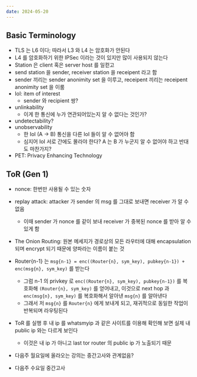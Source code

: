 ```yaml
---
date: 2024-05-20
---
```


## Basic Terminology

- TLS 는 L6 이다; 따라서 L3 와 L4 는 암호화가 안된다
- L4 를 암호화하기 위한 IPSec 이라는 것이 있지만 많이 사용되지 않는다
- Station 은 client 혹은 server host 를 일컫고
- send station 을 sender, receiver station 을 receipent 라고 함
- sender 끼리는 sender anonimity set 을 이루고, receipent 끼리는 receipent anonimity set 을 이룸
- IoI: item of interest
    - sender 와 recipient 쌍?
- unlinkability
    - 이게 한 통신에 누가 연관되어있는지 알 수 없다는 것인가?
- undetectability?
- unobservability
    - 한 IoI (A → B) 통신을 다른 IoI 들이 알 수 없어야 함
    - 심지어 IoI 서로 간에도 몰라야 한다? A 는 B 가 누군지 알 수 없어야 하고 반대도 마찬가지?
- PET: Privacy Enhancing Technology

## ToR (Gen 1)

- nonce: 한번만 사용될 수 있는 숫자
    
- replay attack: attacker 가 sender 의 msg 를 그대로 보내면 receiver 가 알 수 없음
    
    - 이때 sender 가 nonce 를 같이 보내 receiver 가 중복된 nonce 를 받아 알 수 있게 함
- The Onion Routing: 원본 메세지가 경로상의 모든 라우터에 대해 encapsulation 되며 encrypt 되기 때문에 양파라는 이름이 붙는 것
    
- Router{n-1} 는 `msg{n-1} = enc((Router{n}, sym_key), pubkey{n-1}) + enc(msg{n}, sym_key)` 를 받는다
    
    - 그럼 n-1 의 privkey 로 `enc((Router{n}, sym_key), pubkey{n-1})` 를 복호화해 `(Router{n}, sym_key)` 를 얻어내고, 이것으로 next hop 과 `enc(msg{n}, sym_key)` 를 복호화해서 알아낸 `msg{n}` 를 알아낸다
    - 그래서 저 `msg{n}` 를 `Router{n}` 에게 보내게 되고, 재귀적으로 동일한 작업이 반복되며 라우팅된다
- ToR 를 실행 후 내 ip 를 whatsmyip 과 같은 사이트를 이용해 확인해 보면 실제 내 public ip 와는 다르게 보인다
    
    - 이것은 내 ip 가 아니고 last tor router 의 public ip 가 노출되기 때문
- 다음주 월요일에 올라오는 강의는 중간고사와 관계없음?
    
- 다음주 수요일 중간고사